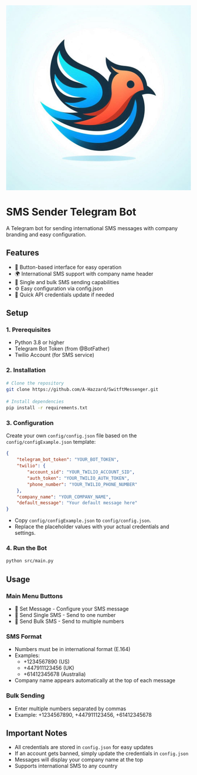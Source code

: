 ![Logo](./assets/logo.jpg)

# SMS Sender Telegram Bot

A Telegram bot for sending international SMS messages with company branding and easy configuration.

## Features
- 📱 Button-based interface for easy operation
- 🌍 International SMS support with company name header
- 📨 Single and bulk SMS sending capabilities
- ⚙️ Easy configuration via config.json
- 🔄 Quick API credentials update if needed

## Setup

### 1. Prerequisites
- Python 3.8 or higher
- Telegram Bot Token (from @BotFather)
- Twilio Account (for SMS service)

### 2. Installation
```bash
# Clone the repository
git clone https://github.com/A-Hazzard/SwitftMessenger.git

# Install dependencies
pip install -r requirements.txt
```

### 3. Configuration
Create your own `config/config.json` file based on the `config/configExample.json` template:
```json
{
    "telegram_bot_token": "YOUR_BOT_TOKEN",
    "twilio": {
        "account_sid": "YOUR_TWILIO_ACCOUNT_SID",
        "auth_token": "YOUR_TWILIO_AUTH_TOKEN",
        "phone_number": "YOUR_TWILIO_PHONE_NUMBER"
    },
    "company_name": "YOUR_COMPANY_NAME",
    "default_message": "Your default message here"
}
```
- Copy `config/configExample.json` to `config/config.json`.
- Replace the placeholder values with your actual credentials and settings.

### 4. Run the Bot
```bash
python src/main.py
```

## Usage

### Main Menu Buttons
- 📝 Set Message - Configure your SMS message
- 📱 Send Single SMS - Send to one number
- 📲 Send Bulk SMS - Send to multiple numbers

### SMS Format
- Numbers must be in international format (E.164)
- Examples: 
  - +1234567890 (US)
  - +447911123456 (UK)
  - +61412345678 (Australia)
- Company name appears automatically at the top of each message

### Bulk Sending
- Enter multiple numbers separated by commas
- Example: +1234567890, +447911123456, +61412345678

## Important Notes
- All credentials are stored in `config.json` for easy updates
- If an account gets banned, simply update the credentials in `config.json`
- Messages will display your company name at the top
- Supports international SMS to any country
